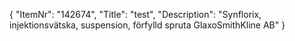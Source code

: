{
  "ItemNr": "142674",
  "Title": "test",
  "Description": "Synflorix, injektionsvätska, suspension, förfylld spruta GlaxoSmithKline AB"
}